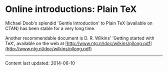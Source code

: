# Online introductions: Plain TeX




Michael Doob's splendid 'Gentle Introduction' to Plain TeX
(available on CTAN) has been stable for a very long time.


Another recommendable document is D. R.&nbsp;Wilkins' 'Getting started with TeX',
available on the web at
[http://www.ntg.nl/doc/wilkins/pllong.pdf](http://www.ntg.nl/doc/wilkins/pllong.pdf)



----
Content last updated: 2014-06-10
